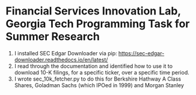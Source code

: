 # Financial Services Innovation Lab, Georgia Tech Programming Task for Summer Research

1. I installed SEC Edgar Downloader via pip: https://sec-edgar-downloader.readthedocs.io/en/latest/
2. I read through the documentation and identified how to use it to download 10-K filings, for a specific ticker, over a specific time period.
3. I wrote sec_10k_fetcher.py to do this for Berkshire Hathway A Class Shares, Goladman Sachs (which IPOed in 1999) and Morgan Stanley